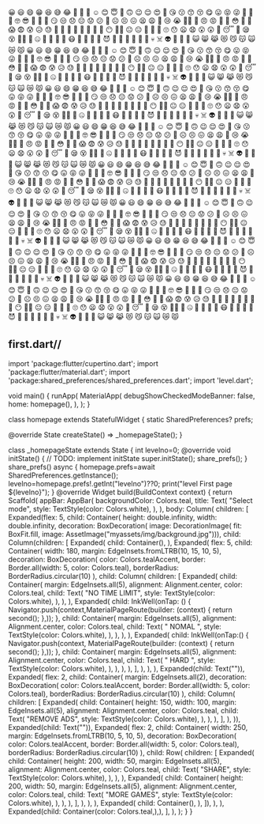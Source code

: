 😀 😃 😄 😁 😆 😅 😂 🤣 🥲 🥹 ☺️ 😊 😇 🙂 🙃 😉 😌 😍 🥰 😘 😗 😙 😚 😋 😛 😝 😜 🤪 🤨 🧐 🤓 😎 🥸 🤩 🥳 😏 😒 😞 😔 😟 😕 🙁 ☹️ 😣 😖 😫 😩 🥺 😢 😭 😮‍💨 😤 😠 😡 🤬 🤯 😳 🥵 🥶 😱 😨 😰 😥 😓 🫣 🤗 🫡 🤔 🫢 🤭 🤫 🤥 😶 😶‍🌫️ 😐 😑 😬 🫨 🫠 🙄 😯 😦 😧 😮 😲 🥱 😴 🤤 😪 😵 😵‍💫 🫥 🤐 🥴 🤢 🤮 🤧 😷 🤒 🤕 🤑 🤠 😈 👿 👹 👺 🤡 💩 👻 💀 ☠️ 👽 👾 🤖 🎃 😺 😸 😹 😻 😼 😽 🙀 😿 😾
😀 😃 😄 😁 😆 😅 😂 🤣 🥲 🥹 ☺️ 😊 😇 🙂 🙃 😉 😌 😍 🥰 😘 😗 😙 😚 😋 😛 😝 😜 🤪 🤨 🧐 🤓 😎 🥸 🤩 🥳 😏 😒 😞 😔 😟 😕 🙁 ☹️ 😣 😖 😫 😩 🥺 😢 😭 😮‍💨 😤 😠 😡 🤬 🤯 😳 🥵 🥶 😱 😨 😰 😥 😓 🫣 🤗 🫡 🤔 🫢 🤭 🤫 🤥 😶 😶‍🌫️ 😐 😑 😬 🫨 🫠 🙄 😯 😦 😧 😮 😲 🥱 😴 🤤 😪 😵 😵‍💫 🫥 🤐 🥴 🤢 🤮 🤧 😷 🤒 🤕 🤑 🤠 😈 👿 👹 👺 🤡 💩 👻 💀 ☠️ 👽 👾 🤖 🎃 😺 😸 😹 😻 😼 😽 🙀 😿 😾
😀 😃 😄 😁 😆 😅 😂 🤣 🥲 🥹 ☺️ 😊 😇 🙂 🙃 😉 😌 😍 🥰 😘 😗 😙 😚 😋 😛 😝 😜 🤪 🤨 🧐 🤓 😎 🥸 🤩 🥳 😏 😒 😞 😔 😟 😕 🙁 ☹️ 😣 😖 😫 😩 🥺 😢 😭 😮‍💨 😤 😠 😡 🤬 🤯 😳 🥵 🥶 😱 😨 😰 😥 😓 🫣 🤗 🫡 🤔 🫢 🤭 🤫 🤥 😶 😶‍🌫️ 😐 😑 😬 🫨 🫠 🙄 😯 😦 😧 😮 😲 🥱 😴 🤤 😪 😵 😵‍💫 🫥 🤐 🥴 🤢 🤮 🤧 😷 🤒 🤕 🤑 🤠 😈 👿 👹 👺 🤡 💩 👻 💀 ☠️ 👽 👾 🤖 🎃 😺 😸 😹 😻 😼 😽 🙀 😿 😾
😀 😃 😄 😁 😆 😅 😂 🤣 🥲 🥹 ☺️ 😊 😇 🙂 🙃 😉 😌 😍 🥰 😘 😗 😙 😚 😋 😛 😝 😜 🤪 🤨 🧐 🤓 😎 🥸 🤩 🥳 😏 😒 😞 😔 😟 😕 🙁 ☹️ 😣 😖 😫 😩 🥺 😢 😭 😮‍💨 😤 😠 😡 🤬 🤯 😳 🥵 🥶 😱 😨 😰 😥 😓 🫣 🤗 🫡 🤔 🫢 🤭 🤫 🤥 😶 😶‍🌫️ 😐 😑 😬 🫨 🫠 🙄 😯 😦 😧 😮 😲 🥱 😴 🤤 😪 😵 😵‍💫 🫥 🤐 🥴 🤢 🤮 🤧 😷 🤒 🤕 🤑 🤠 😈 👿 👹 👺 🤡 💩 👻 💀 ☠️ 👽 👾 🤖 🎃 😺 😸 😹 😻 😼 😽 🙀 😿 😾
😀 😃 😄 😁 😆 😅 😂 🤣 🥲 🥹 ☺️ 😊 😇 🙂 🙃 😉 😌 😍 🥰 😘 😗 😙 😚 😋 😛 😝 😜 🤪 🤨 🧐 🤓 😎 🥸 🤩 🥳 😏 😒 😞 😔 😟 😕 🙁 ☹️ 😣 😖 😫 😩 🥺 😢 😭 😮‍💨 😤 😠 😡 🤬 🤯 😳 🥵 🥶 😱 😨 😰 😥 😓 🫣 🤗 🫡 🤔 🫢 🤭 🤫 🤥 😶 😶‍🌫️ 😐 😑 😬 🫨 🫠 🙄 😯 😦 😧 😮 😲 🥱 😴 🤤 😪 😵 😵‍💫 🫥 🤐 🥴 🤢 🤮 🤧 😷 🤒 🤕 🤑 🤠 😈 👿 👹 👺 🤡 💩 👻 💀 ☠️ 👽 👾 🤖 🎃 😺 😸 😹 😻 😼 😽 🙀 😿 😾
😀 😃 😄 😁 😆 😅 😂 🤣 🥲 🥹 ☺️ 😊 😇 🙂 🙃 😉 😌 😍 🥰 😘 😗 😙 😚 😋 😛 😝 😜 🤪 🤨 🧐 🤓 😎 🥸 🤩 🥳 😏 😒 😞 😔 😟 😕 🙁 ☹️ 😣 😖 😫 😩 🥺 😢 😭 😮‍💨 😤 😠 😡 🤬 🤯 😳 🥵 🥶 😱 😨 😰 😥 😓 🫣 🤗 🫡 🤔 🫢 🤭 🤫 🤥 😶 😶‍🌫️ 😐 😑 😬 🫨 🫠 🙄 😯 😦 😧 😮 😲 🥱 😴 🤤 😪 😵 😵‍💫 🫥 🤐 🥴 🤢 🤮 🤧 😷 🤒 🤕 🤑 🤠 😈 👿 👹 👺 🤡 💩 👻 💀 ☠️ 👽 👾 🤖 🎃 😺 😸 😹 😻 😼 😽 🙀 😿 😾
😀 😃 😄 😁 😆 😅 😂 🤣 🥲 🥹 ☺️ 😊 😇 🙂 🙃 😉 😌 😍 🥰 😘 😗 😙 😚 😋 😛 😝 😜 🤪 🤨 🧐 🤓 😎 🥸 🤩 🥳 😏 😒 😞 😔 😟 😕 🙁 ☹️ 😣 😖 😫 😩 🥺 😢 😭 😮‍💨 😤 😠 😡 🤬 🤯 😳 🥵 🥶 😱 😨 😰 😥 😓 🫣 🤗 🫡 🤔 🫢 🤭 🤫 🤥 😶 😶‍🌫️ 😐 😑 😬 🫨 🫠 🙄 😯 😦 😧 😮 😲 🥱 😴 🤤 😪 😵 😵‍💫 🫥 🤐 🥴 🤢 🤮 🤧 😷 🤒 🤕 🤑 🤠 😈 👿 👹 👺 🤡 💩 👻 💀 ☠️ 👽 👾 🤖 🎃 😺 😸 😹 😻 😼 😽 🙀 😿 😾
😀 😃 😄 😁 😆 😅 😂 🤣 🥲 🥹 ☺️ 😊 😇 🙂 🙃 😉 😌 😍 🥰 😘 😗 😙 😚 😋 😛 😝 😜 🤪 🤨 🧐 🤓 😎 🥸 🤩 🥳 😏 😒 😞 😔 😟 😕 🙁 ☹️ 😣 😖 😫 😩 🥺 😢 😭 😮‍💨 😤 😠 😡 🤬 🤯 😳 🥵 🥶 😱 😨 😰 😥 😓 🫣 🤗 🫡 🤔 🫢 🤭 🤫 🤥 😶 😶‍🌫️ 😐 😑 😬 🫨 🫠 🙄 😯 😦 😧 😮 😲 🥱 😴 🤤 😪 😵 😵‍💫 🫥 🤐 🥴 🤢 🤮 🤧 😷 🤒 🤕 🤑 🤠 😈 👿 👹 👺 🤡 💩 👻 💀 ☠️ 👽 👾 🤖 🎃 😺 😸 😹 😻 😼 😽 🙀 😿 😾







































































































first.dart//
-------------
import 'package:flutter/cupertino.dart';
import 'package:flutter/material.dart';
import 'package:shared_preferences/shared_preferences.dart';
import 'level.dart';

void main() {
  runApp(
    MaterialApp(
      debugShowCheckedModeBanner: false,
      home: homepage(),
    ),
  );
}

class homepage extends StatefulWidget {
  static SharedPreferences? prefs;

  @override
  State<homepage> createState() => _homepageState();
}

class _homepageState extends State<homepage> {
  int levelno=0;
  @override
  void initState() {
    // TODO: implement initState
    super.initState();
    share_prefs();
  }
  share_prefs() async {
    homepage.prefs=await SharedPreferences.getInstance();
    levelno=homepage.prefs!.getInt("levelno")??0;
    print("level First page ${levelno}");
  }
  @override
  Widget build(BuildContext context) {
    return Scaffold(
      appBar: AppBar(
        backgroundColor: Colors.teal,
        title: Text(
        "Select mode",
        style: TextStyle(color: Colors.white),
      ),
      ),
      body: Column(
        children: [
          Expanded(flex: 5,
            child: Container(
              height: double.infinity,
              width: double.infinity,
              decoration: BoxDecoration(
                  image: DecorationImage(
                      fit: BoxFit.fill,
                      image: AssetImage("myassets/img/background.jpg"))),
              child: Column(children: [
                Expanded(
                  child: Container(),
                ),
                Expanded(
                  flex: 5,
                  child: Container(
                    width: 180,
                    margin: EdgeInsets.fromLTRB(10, 15, 10, 5),
                    decoration: BoxDecoration(
                        color: Colors.tealAccent,
                        border: Border.all(width: 5, color: Colors.teal),
                        borderRadius: BorderRadius.circular(10)
                    ),
                    child: Column(
                      children: [
                        Expanded(
                          child: Container(
                            margin: EdgeInsets.all(5),
                            alignment: Alignment.center,
                            color: Colors.teal,
                            child: Text(
                              "NO TIME LIMIT",
                              style: TextStyle(color: Colors.white),
                            ),
                          ),
                        ),
                        Expanded(
                          child: InkWell(onTap: () {
                            Navigator.push(context,MaterialPageRoute(builder: (context) {
                              return second();
                            },));
                          },
                            child: Container(
                              margin: EdgeInsets.all(5),
                              alignment: Alignment.center,
                              color: Colors.teal,
                              child: Text(
                                "   NOMAL    ",
                                style: TextStyle(color: Colors.white),
                              ),
                            ),
                          ),
                        ),
                        Expanded(
                          child: InkWell(onTap:() {
                           Navigator.push(context, MaterialPageRoute(builder: (context) {
                             return second();
                           },));
                          },
                            child: Container(
                              margin: EdgeInsets.all(5),
                              alignment: Alignment.center,
                              color: Colors.teal,
                              child: Text(
                                "    HARD    ",
                                style: TextStyle(color: Colors.white),
                              ),
                            ),
                          ),
                        ),
                      ],
                    ),
                  ),
                ),
               Expanded(child: Text("")),
                Expanded(
                  flex: 2,
                    child: Container(
                  margin: EdgeInsets.all(2),
                  decoration: BoxDecoration(
                      color: Colors.tealAccent,
                      border: Border.all(width: 5, color: Colors.teal),
                      borderRadius: BorderRadius.circular(10)
                  ),
                  child: Column(
                    children: [
                      Expanded(
                        child: Container(
                          height: 150,
                          width: 100,
                          margin: EdgeInsets.all(5),
                          alignment: Alignment.center,
                          color: Colors.teal,
                          child: Text(
                            "REMOVE ADS",
                            style: TextStyle(color: Colors.white),
                          ),
                        ),
                      ),
                    ],
                  ),
                )),
                Expanded(child: Text("")),
                Expanded(
                  flex: 2,
                  child: Container(
                    width: 250,
                    margin: EdgeInsets.fromLTRB(10, 5, 10, 5),
                    decoration: BoxDecoration(
                        color: Colors.tealAccent,
                        border: Border.all(width: 5, color: Colors.teal),
                        borderRadius: BorderRadius.circular(10)
                    ),
                    child: Row(
                      children: [
                        Expanded(
                          child: Container(
                            height: 200,
                            width: 50,
                            margin: EdgeInsets.all(5),
                            alignment: Alignment.center,
                            color: Colors.teal,
                            child: Text(
                              "SHARE",
                              style: TextStyle(color: Colors.white),
                            ),
                          ),
                        ),
                        Expanded(
                          child: Container(
                            height: 200,
                            width: 50,
                            margin: EdgeInsets.all(5),
                            alignment: Alignment.center,
                            color: Colors.teal,
                            child: Text(
                              "MORE GAMES",
                              style: TextStyle(color: Colors.white),
                            ),
                          ),
                        ),
                      ],
                    ),
                  ),
                ),
                Expanded(
                  child: Container(),
                ),
              ]),
            ),
          ),
          Expanded(child: Container(color: Colors.teal,),),
        ],
      ),
    );
  }
}
